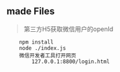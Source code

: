 ## made Files

> 第三方H5获取微信用户的openId

```
    npm install
    node ./index.js
    微信开发者工具打开网页
        127.0.0.1:8800/login.html
```